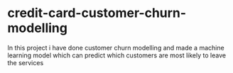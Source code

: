 # credit-card-customer-churn-modelling
In this project i have done customer churn modelling and made a machine learning model which can predict which customers are most likely to leave the services
